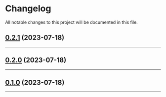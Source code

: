 <!--- BEGIN HEADER -->
# Changelog

All notable changes to this project will be documented in this file.
<!--- END HEADER -->

## [0.2.1](https://github.com/guanguans/monorepo-builder-worker/compare/v0.1.0...v0.2.1) (2023-07-18)


---

## [0.2.0](https://github.com/guanguans/monorepo-builder-worker/compare/v0.1.0...v0.2.0) (2023-07-18)


---

## [0.1.0](https://github.com/guanguans/monorepo-builder-worker/compare/0.0.0...v0.1.0) (2023-07-18)


---

